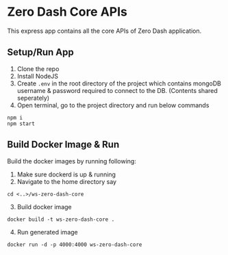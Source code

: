 # Zero Dash Core APIs

This express app contains all the core APIs of Zero Dash application.

## Setup/Run App

1. Clone the repo
2. Install NodeJS
3. Create `.env` in the root directory of the project which contains mongoDB username & password required to connect to the DB. (Contents shared seperately)
4. Open terminal, go to the project directory and run below commands
   
```shell
npm i
npm start
```
        

## Build Docker Image & Run

Build the docker images  by running following:

1. Make sure dockerd is up & running
2. Navigate to the home directory say 
```shell
cd <..>/ws-zero-dash-core
```

3. Build docker image
```shell
docker build -t ws-zero-dash-core .
```
4. Run generated image
```shell
docker run -d -p 4000:4000 ws-zero-dash-core
```
